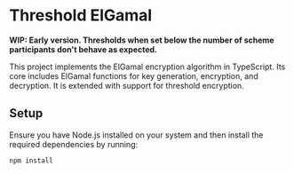# Threshold ElGamal

**WIP: Early version. Thresholds when set below the number of scheme participants don't behave as expected.**

This project implements the ElGamal encryption algorithm in TypeScript. Its core includes ElGamal functions for key generation, encryption, and decryption. It is extended with support for threshold encryption.

## Setup

Ensure you have Node.js installed on your system and then install the required dependencies by running:

```
npm install
```
